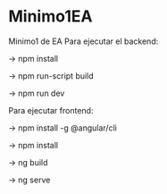 # Minimo1EA
Minimo1 de EA
Para ejecutar el backend:

-> npm install

-> npm run-script build

-> npm run dev

Para ejecutar frontend:

-> npm install -g @angular/cli

-> npm install

-> ng build

-> ng serve